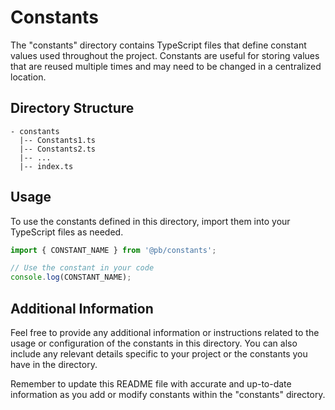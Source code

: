# Constants

The "constants" directory contains TypeScript files that define constant values used throughout the project. Constants are useful for storing values that are reused multiple times and may need to be changed in a centralized location.

## Directory Structure

```
- constants
  |-- Constants1.ts
  |-- Constants2.ts
  |-- ...
  |-- index.ts
```

## Usage

To use the constants defined in this directory, import them into your TypeScript files as needed.

```typescript
import { CONSTANT_NAME } from '@pb/constants';

// Use the constant in your code
console.log(CONSTANT_NAME);
```

## Additional Information

Feel free to provide any additional information or instructions related to the usage or configuration of the constants in this directory. You can also include any relevant details specific to your project or the constants you have in the directory.

Remember to update this README file with accurate and up-to-date information as you add or modify constants within the "constants" directory.
